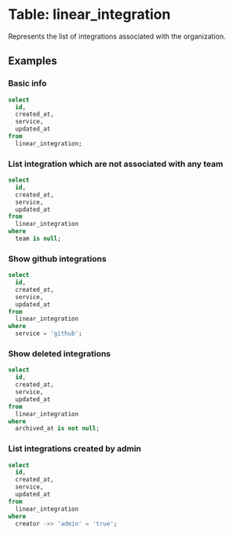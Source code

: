 # Table: linear_integration

Represents the list of integrations associated with the organization.

## Examples

### Basic info

```sql
select
  id,
  created_at,
  service,
  updated_at
from
  linear_integration;
```

### List integration which are not associated with any team

```sql
select
  id,
  created_at,
  service,
  updated_at
from
  linear_integration
where
  team is null;
```

### Show github integrations

```sql
select
  id,
  created_at,
  service,
  updated_at
from
  linear_integration
where
  service = 'github';
```

### Show deleted integrations

```sql
select
  id,
  created_at,
  service,
  updated_at
from
  linear_integration
where
  archived_at is not null;
```

### List integrations created by admin

```sql
select
  id,
  created_at,
  service,
  updated_at
from
  linear_integration
where
  creator ->> 'admin' = 'true';
```
